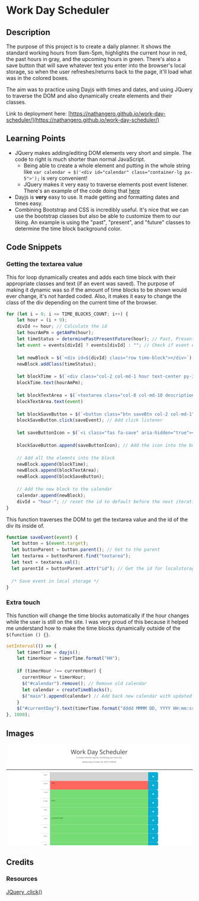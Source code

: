 # Work Day Scheduler

## Description

The purpose of this project is to create a daily planner. It shows the standard working hours from 9am-5pm, highlights the current hour in red, the past hours in gray, and the upcoming hours in green. There's also a save button that will save whatever text you enter into the browser's local storage, so when the user refreshes/returns back to the page, it'll load what was in the colored boxes.

The aim was to practice using Dayjs with times and dates, and using JQuery to traverse the DOM and also dynamically create elements and their classes.

Link to deployment here: [https://nathangero.github.io/work-day-scheduler/](https://nathangero.github.io/work-day-scheduler/)

## Learning Points

* JQuery makes adding/editing DOM elements very short and simple. The code to right is much shorter than normal JavaScript.
    * Being able to create a whole element and putting in the whole string like ```var calendar = $('<div id="calendar" class="container-lg px-5">');``` is very convenient!
    * JQuery makes it very easy to traverse elements post event listener. There's an example of the code doing that [here](#getting-the-textarea-value)
* Dayjs is **very** easy to use. It made getting and formatting dates and times easy.
* Combining Bootstrap and CSS is incredibly useful. It's nice that we can use the bootstrap classes but also be able to customize them to our liking. An example is using the "past", "present", and "future" classes to determine the time block background color.

## Code Snippets

### Getting the textarea value

This for loop dynamically creates and adds each time block with their appropriate classes and text (if an event was saved). The purpose of making it dynamic was so if the amount of time blocks to be shown would ever change, it's not harded coded. Also, it makes it easy to change the class of the div depending on the current time of the browser.
```js
for (let i = 0; i <= TIME_BLOCKS_COUNT; i++) {
    let hour = (i + 9);
    divId += hour; // Calculate the id
    let hourAmPm = getAmPm(hour);
    let timeStatus = determinePastPresentFuture(hour); // Past, Present, or Future
    let event = events[divId] ? events[divId] : ""; // Check if event exists, if not then give an empty string

    let newBlock = $(`<div id=${divId} class="row time-block"></div>`);
    newBlock.addClass(timeStatus);

    let blockTime = $(`<div class="col-2 col-md-1 hour text-center py-3"></div>`);
    blockTime.text(hourAmPm);

    let blockTextArea = $(`<textarea class="col-8 col-md-10 description" rows="3"></textarea>`);
    blockTextArea.text(event)

    let blockSaveButton = $(`<button class="btn saveBtn col-2 col-md-1" aria-label="save"></button`);
    blockSaveButton.click(saveEvent); // Add click listener

    let saveButtonIcon = $(`<i class="fas fa-save" aria-hidden="true"></i>`);

    blockSaveButton.append(saveButtonIcon); // Add the icon into the button

    // Add all the elemnts into the block
    newBlock.append(blockTime);
    newBlock.append(blockTextArea);
    newBlock.append(blockSaveButton);

    // Add the new block to the calendar
    calendar.append(newBlock);
    divId = "hour-"; // reset the id to default before the next iteration runs
}
```

This function traverses the DOM to get the textarea value and the id of the div its inside of.
```js
function saveEvent(event) {
  let button = $(event.target);
  let buttonParent = button.parent(); // Get to the parent 
  let textarea = buttonParent.find("textarea");
  let text = textarea.val();
  let parentId = buttonParent.attr("id"); // Get the id for localstorage

  /* Save event in local storage */
}
```

### Extra touch

This function will change the time blocks automatically if the hour changes while the user is still on the site. I was very proud of this because it helped me understand how to make the time blocks dynamically outside of the ```$(function () {}```.
```js
setInterval(() => {
    let timerTime = dayjs();
    let timerHour = timerTime.format("HH");

    if (timerHour !== currentHour) {
      currentHour = timerHour;
      $("#calendar").remove(); // Remove old calendar
      let calendar = createTimeBlocks();
      $("main").append(calendar) // Add back new calendar with updated time blocks
    }
    $("#currentDay").text(timerTime.format("dddd MMMM DD, YYYY HH:mm:ss"));
}, 1000);
```

## Images

<img src="./images/schedule-example.PNG" style="width: 700px; height: auto;" alt="Example of scheduler at 10am" />


## Credits

### Resources

[JQuery .click()](https://www.w3schools.com/jquery/event_click.asp)